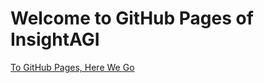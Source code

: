 # Welcome to GitHub Pages of InsightAGI

[To GitHub Pages, Here We Go](https://insightagi.github.io/)

